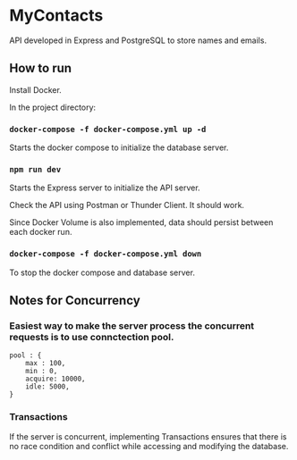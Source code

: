 # MyContacts

API developed in Express and PostgreSQL to store names and emails.

## How to run

Install Docker.

In the project directory:

### `docker-compose -f docker-compose.yml up -d`

Starts the docker compose to initialize the database server.

### `npm run dev`

Starts the Express server to initialize the API server.

Check the API using Postman or Thunder Client. It should work.

Since Docker Volume is also implemented, data should persist between each docker run.

### `docker-compose -f docker-compose.yml down`

To stop the docker compose and database server.

## Notes for Concurrency

### Easiest way to make the server process the concurrent requests is to use connctection pool.

```
pool : {
	max : 100,
	min : 0,
	acquire: 10000,
	idle: 5000,
}
```

### Transactions

If the server is concurrent, implementing Transactions ensures that there is no race condition and conflict while accessing and modifying the database.
